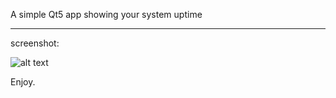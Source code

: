 A simple Qt5 app showing your system uptime

---
screenshot:

![alt text](https://github.com/msbCyricTohoku/uptime.git/blob/main/screenshot/img.png)

Enjoy.
